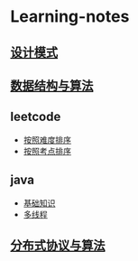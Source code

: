 # Learning-notes

## [设计模式](https://github.com/lidonggg/Learning-notes/blob/master/notes/designpattern/designpattern.md)

## [数据结构与算法](https://github.com/lidonggg/Learning-notes/tree/master/notes/algorithm)

## leetcode
- [按照难度排序](https://github.com/lidonggg/Learning-notes/blob/master/notes/algorithm/leetcode/by-difficulty.md)
- [按照考点排序](https://github.com/lidonggg/Learning-notes/blob/master/notes/algorithm/leetcode/by-knowledge.md)

## java
- [基础知识](https://github.com/lidonggg/Learning-notes/blob/master/notes/java/common)
- [多线程](https://github.com/lidonggg/Learning-notes/blob/master/notes/java/concurrent)

## [分布式协议与算法]()

